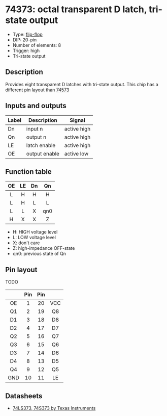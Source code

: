 # 74373: octal transparent D latch, tri-state output

- Type: [flip-flop](flip_flops.md)
- DIP: 20-pin
- Number of elements: 8
- Trigger: high
- Tri-state output

## Description

Provides eight transparent D latches with tri-state output. This chip has a
different pin layout than [74573](74573.md)

## Inputs and outputs

| Label | Description   | Signal      |
|:----- | ------------- | ----------- |
| Dn    | input n       | active high |
| Qn    | output n      | active high |
| LE    | latch enable  | active high |
| OE    | output enable | active low  |

## Function table

| OE  | LE  | Dn  | Qn  |
|:---:|:---:|:---:|:---:|
| L   | H   | H   | H   |
| L   | H   | L   | L   |
| L   | L   | X   | qn0 |
| H   | X   | X   | Z   |

- H: HIGH voltage level
- L: LOW voltage level
- X: don't care
- Z: high-impedance OFF-state
- qn0: previous state of Qn

## Pin layout

TODO

|     | Pin | Pin |     |
|:---:|:---:|:---:|:---:|
| OE  |   1 |  20 | VCC |
| Q1  |   2 |  19 | Q8  |
| D1  |   3 |  18 | D8  |
| D2  |   4 |  17 | D7  |
| Q2  |   5 |  16 | Q7  |
| Q3  |   6 |  15 | Q6  |
| D3  |   7 |  14 | D6  |
| D4  |   8 |  13 | D5  |
| Q4  |   9 |  12 | Q5  |
| GND |  10 |  11 | LE  |

## Datasheets

- [74LS373, 74S373 by Texas Instruments](http://www.farnell.com/datasheets/1965578.pdf)
